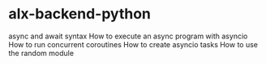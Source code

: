 # alx-backend-python

async and await syntax
How to execute an async program with asyncio
How to run concurrent coroutines
How to create asyncio tasks
How to use the random module